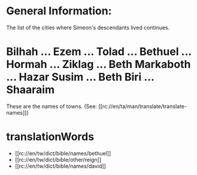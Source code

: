 # General Information:

The list of the cities where Simeon's descendants lived continues.

# Bilhah ... Ezem ... Tolad ... Bethuel ... Hormah ... Ziklag ... Beth Markaboth ... Hazar Susim ... Beth Biri ... Shaaraim

These are the names of towns. (See: [[rc://en/ta/man/translate/translate-names]])

# translationWords

* [[rc://en/tw/dict/bible/names/bethuel]]
* [[rc://en/tw/dict/bible/other/reign]]
* [[rc://en/tw/dict/bible/names/david]]